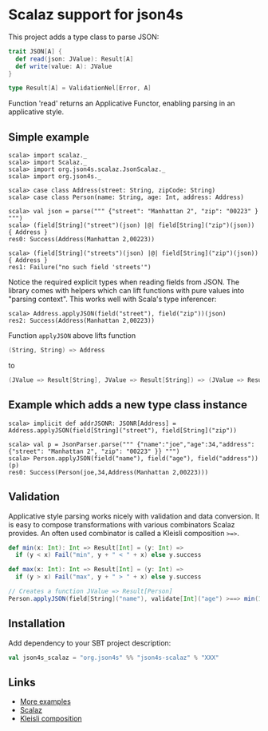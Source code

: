 Scalaz support for json4s
=========================

This project adds a type class to parse JSON:

```scala
trait JSON[A] {
  def read(json: JValue): Result[A]
  def write(value: A): JValue
}

type Result[A] = ValidationNel[Error, A]
```

Function 'read' returns an Applicative Functor, enabling parsing in an applicative style.

Simple example
--------------

    scala> import scalaz._
    scala> import Scalaz._
    scala> import org.json4s.scalaz.JsonScalaz._
    scala> import org.json4s._

    scala> case class Address(street: String, zipCode: String)
    scala> case class Person(name: String, age: Int, address: Address)
  
    scala> val json = parse(""" {"street": "Manhattan 2", "zip": "00223" } """)
    scala> (field[String]("street")(json) |@| field[String]("zip")(json)) { Address }
    res0: Success(Address(Manhattan 2,00223))

    scala> (field[String]("streets")(json) |@| field[String]("zip")(json)) { Address }
    res1: Failure("no such field 'streets'")

Notice the required explicit types when reading fields from JSON. The library comes with helpers which
can lift functions with pure values into "parsing context". This works well with Scala's type inferencer:

    scala> Address.applyJSON(field("street"), field("zip"))(json)
    res2: Success(Address(Manhattan 2,00223))

Function `applyJSON` above lifts function 

```scala
(String, String) => Address 
```

to

```scala
(JValue => Result[String], JValue => Result[String]) => (JValue => Result[Address])
```

Example which adds a new type class instance
--------------------------------------------

    scala> implicit def addrJSONR: JSONR[Address] = Address.applyJSON(field[String]("street"), field[String]("zip"))

    scala> val p = JsonParser.parse(""" {"name":"joe","age":34,"address":{"street": "Manhattan 2", "zip": "00223" }} """)
    scala> Person.applyJSON(field("name"), field("age"), field("address"))(p)
    res0: Success(Person(joe,34,Address(Manhattan 2,00223)))

Validation
----------

Applicative style parsing works nicely with validation and data conversion. It is easy to compose 
transformations with various combinators Scalaz provides. An often used combinator is called a Kleisli 
composition `>=>`.

```scala
def min(x: Int): Int => Result[Int] = (y: Int) => 
  if (y < x) Fail("min", y + " < " + x) else y.success

def max(x: Int): Int => Result[Int] = (y: Int) => 
  if (y > x) Fail("max", y + " > " + x) else y.success

// Creates a function JValue => Result[Person]
Person.applyJSON(field[String]("name"), validate[Int]("age") >==> min(18) >==> max(60))
```

Installation
------------

Add dependency to your SBT project description:

```scala
val json4s_scalaz = "org.json4s" %% "json4s-scalaz" % "XXX"
```

Links
-----

* [More examples](https://github.com/json4s/json4s/tree/master/scalaz/shared/src/test/scala/org/json4s/scalaz)
* [Scalaz](https://github.com/scalaz/scalaz)
* [Kleisli composition](https://hoogle.haskell.org/?hoogle=%28a+-%3E+m+b%29+-%3E+%28b+-%3E+m+c%29+-%3E+%28a+-%3E+m+c%29)
